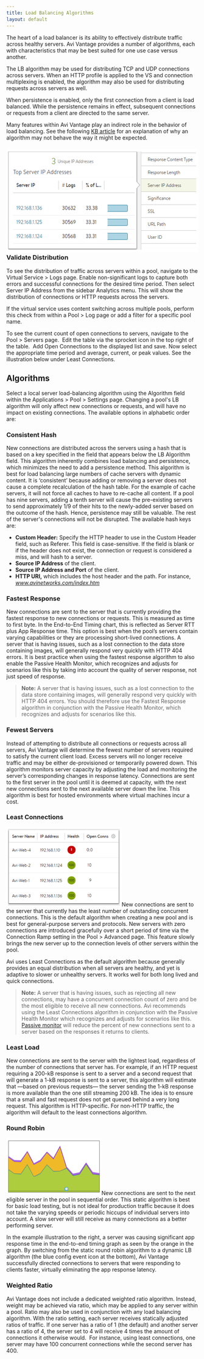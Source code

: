 ```yaml
---
title: Load Balancing Algorithms
layout: default
---
```

The heart of a load balancer is its ability to effectively distribute traffic across healthy servers. Avi Vantage provides a number of algorithms, each with characteristics that may be best suited for one use case versus another.

The LB algorithm may be used for distributing TCP and UDP connections across servers. When an HTTP profile is applied to the VS and connection multiplexing is enabled, the algorithm may also be used for distributing requests across servers as well.

When persistence is enabled, only the first connection from a client is load balanced. While the persistence remains in effect, subsequent connections or requests from a client are directed to the same server.

Many features within Avi Vantage play an indirect role in the behavior of load balancing. See the following <a href="/issues-with-round-robin-lb/">KB article</a> for an explanation of why an algorithm may not behave the way it might be expected.

### <a href="img/ServerDistribution.png"><img class="alignright wp-image-13265 size-full" src="img/ServerDistribution.png" alt="ServerDistribution" width="550" height="270"></a>Validate Distribution

To see the distribution of traffic across servers within a pool, navigate to the Virtual Service > Logs page. Enable non-significant logs to capture both errors and successful connections for the desired time period. Then select Server IP Address from the sidebar Analytics menu. This will show the distribution of connections or HTTP requests across the servers.

If the virtual service uses content switching across multiple pools, perform this check from within a Pool > Log page or add a filter for a specific pool name.

To see the current count of open connections to servers, navigate to the Pool > Servers page.  Edit the table via the sprocket icon in the top right of the table.  Add Open Connections to the displayed list and save. Now select the appropriate time period and average, current, or peak values. See the illustration below under Least Connections.

## Algorithms

Select a local server load-balancing algorithm using the Algorithm field within the Applications > Pool > Settings page. Changing a pool's LB algorithm will only affect new connections or requests, and will have no impact on existing connections. The available options in alphabetic order are:

### Consistent Hash

New connections are distributed across the servers using a hash that is based on a key specified in the field that appears below the LB Algorithm field. This algorithm inherently combines load balancing and persistence, which minimizes the need to add a persistence method. This algorithm is best for load balancing large numbers of cache servers with dynamic content. It is ‘consistent’ because adding or removing a server does not cause a complete recalculation of the hash table. For the example of cache servers, it will not force all caches to have to re-cache all content. If a pool has nine servers, adding a tenth server will cause the pre-existing servers to send approximately 1/9 of their hits to the newly-added server based on the outcome of the hash. Hence, persistence may still be valuable. The rest of the server's connections will not be disrupted. The available hash keys are:

* **Custom Header:** Specify the HTTP header to use in the Custom Header field, such as Referer. This field is case-sensitive. If the field is blank or if the header does not exist, the connection or request is considered a miss, and will hash to a server.
* **Source IP Address** of the client.
* **Source IP Address and Port** of the client.
* **HTTP URI,** which includes the host header and the path. For instance, *www.avinetworks.com/index.htm* 

### Fastest Response

New connections are sent to the server that is currently providing the fastest response to new connections or requests. This is measured as time to first byte. In the End-to-End Timing chart, this is reflected as Server RTT plus App Response time. This option is best when the pool’s servers contain varying capabilities or they are processing short-lived connections. A server that is having issues, such as a lost connection to the data store containing images, will generally respond very quickly with HTTP 404 errors. It is best practice when using the fastest response algorithm to also enable the Passive Health Monitor, which recognizes and adjusts for scenarios like this by taking into account the quality of server response, not just speed of response.
> <strong>Note:</strong> A server that is having issues, such as a lost connection to the data store containing images, will generally respond very quickly with HTTP 404 errors. You should therefore use the Fastest Response algorithm in conjunction with the Passive Health Monitor, which recognizes and adjusts for scenarios like this.
 

### Fewest Servers

Instead of attempting to distribute all connections or requests across all servers, Avi Vantage will determine the fewest number of servers required to satisfy the current client load. Excess servers will no longer receive traffic and may be either de-provisioned or temporarily powered down. This algorithm monitors server capacity by adjusting the load and monitoring the server’s corresponding changes in response latency. Connections are sent to the first server in the pool until it is deemed at capacity, with the next new connections sent to the next available server down the line. This algorithm is best for hosted environments where virtual machines incur a cost.

### Least Connections

<a href="img/OpenConns.png"><img class="alignright wp-image-13267 " src="img/OpenConns.png" alt="OpenConns" width="303" height="208"></a>New connections are sent to the server that currently has the least number of outstanding concurrent connections. This is the default algorithm when creating a new pool and is best for general-purpose servers and protocols. New servers with zero connections are introduced gracefully over a short period of time via the Connection Ramp setting in the Pool > Advanced page. This feature slowly brings the new server up to the connection levels of other servers within the pool.

Avi uses Least Connections as the default algorithm because generally provides an equal distribution when all servers are healthy, and yet is adaptive to slower or unhealthy servers. It works well for both long lived and quick connections.
> <strong>Note:</strong> A server that is having issues, such as rejecting all new connections, may have a concurrent connection count of zero and be the most eligible to receive all new connections. Avi recommends using the Least Connections algorithm in conjunction with the Passive Health Monitor which recognizes and adjusts for scenarios like this.  <a href="/overview-of-health-monitors/">Passive monitor</a> will reduce the percent of new connections sent to a server based on the responses it returns to clients.
 

### Least Load

New connections are sent to the server with the lightest load, regardless of the number of connections that server has. For example, if an HTTP request requiring a 200-kB response is sent to a server and a second request that will generate a 1-kB response is sent to a server, this algorithm will estimate that —based on previous requests— the server sending the 1-kB response is more available than the one still streaming 200 kB. The idea is to ensure that a small and fast request does not get queued behind a very long request. This algorithm is HTTP-specific. For non-HTTP traffic, the algorithm will default to the least connections algorithm.

### Round Robin

<a href="img/RoundRobin.png"><img class="size-full wp-image-13307 alignright" src="img/RoundRobin.png" alt="RoundRobin" width="250" height="150"></a>New connections are sent to the next eligible server in the pool in sequential order. This static algorithm is best for basic load testing, but is not ideal for production traffic because it does not take the varying speeds or periodic hiccups of individual servers into account. A slow server will still receive as many connections as a better performing server.

In the example illustration to the right, a server was causing significant app response time in the end-to-end timing graph as seen by the orange in the graph. By switching from the static round robin algorithm to a dynamic LB algorithm (the blue config event icon at the bottom), Avi Vantage successfully directed connections to servers that were responding to clients faster, virtually eliminating the app response latency.

### Weighted Ratio

Avi Vantage does not include a dedicated weighted ratio algorithm. Instead, weight may be achieved via ratio, which may be applied to any server within a pool. Ratio may also be used in conjunction with any load balancing algorithm. With the ratio setting, each server receives statically adjusted ratios of traffic. If one server has a ratio of 1 (the default) and another server has a ratio of 4, the server set to 4 will receive 4 times the amount of connections it otherwise would.  For instance, using least connections, one server may have 100 concurrent connections while the second server has 400.
